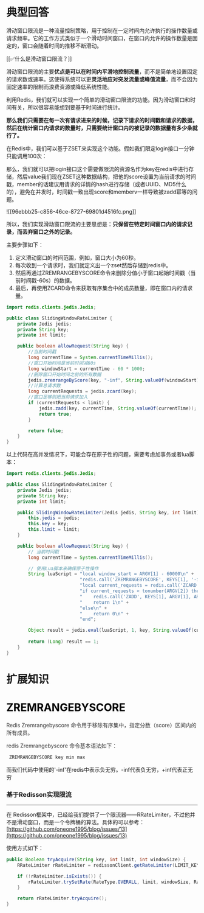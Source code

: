 # 典型回答


滑动窗口限流是一种流量控制策略，用于控制在一定时间内允许执行的操作数量或请求频率。它的工作方式类似于一个滑动时间窗口，在窗口内允许的操作数量是固定的，窗口会随着时间的推移不断滑动。



[[✅什么是滑动窗口限流？]]



滑动窗口限流的主要**优点是可以在时间内平滑地控制流量**，而不是简单地设置固定的请求数或速率。这使得系统可以更**灵活地应对突发流量或峰值流量**，而不会因为固定速率的限制而浪费资源或降低系统性能。



利用Redis，我们就可以实现一个简单的滑动窗口限流的功能。因为滑动窗口和时间有关，所以很容易能想到要基于时间进行统计。



**那么我们只需要在每一次有请求进来的时候，记录下请求的时间戳和请求的数据，然后在统计窗口内请求的数量时，只需要统计窗口内的被记录的数据量有多少条就行了。**



在Redis中，我们可以基于ZSET来实现这个功能。假如我们限定login接口一分钟只能调用100次：



那么，我们就可以把login接口这个需要做限流的资源名作为key在redis中进行存储，然后value我们现在ZSET这种数据结构，把他的score设置为当前请求的时间戳，member的话建议用请求的详情的hash进行存储（或者UUID、MD5什么的），避免在并发时，时间戳一致出现score和memberv一样导致被zadd幂等的问题。

![[96ebbb25-c856-46ce-8727-69801d4516fc.png]]





所以，我们实现滑动窗口限流的主要思想是：**只保留在特定时间窗口内的请求记录，而丢弃窗口之外的记录。**



主要步骤如下：  


1. 定义滑动窗口的时间范围，例如，窗口大小为60秒。
2. 每次收到一个请求时，我们就定义出一个zset然后存储到redis中。
3. 然后再通过ZREMRANGEBYSCORE命令来删除分值小于窗口起始时间戳（当前时间戳-60s）的数据。
4. 最后，再使用ZCARD命令来获取有序集合中的成员数量，即在窗口内的请求量。



```java
import redis.clients.jedis.Jedis;

public class SlidingWindowRateLimiter {
    private Jedis jedis;
    private String key;
    private int limit;

    public boolean allowRequest(String key) {
        //当前时间戳
        long currentTime = System.currentTimeMillis();
        //窗口开始时间是当前时间减60s
        long windowStart = currentTime - 60 * 1000;
        //删除窗口开始时间之前的所有数据
        jedis.zremrangeByScore(key, "-inf", String.valueOf(windowStart));
        //计算总请求数
        long currentRequests = jedis.zcard(key);
    	//窗口足够则把当前请求加入
        if (currentRequests < limit) {
            jedis.zadd(key, currentTime, String.valueOf(currentTime));
            return true;
        }

        return false;
    }
}

```



以上代码在高并发情况下，可能会存在原子性的问题，需要考虑加事务或者lua脚本：



```java
import redis.clients.jedis.Jedis;

public class SlidingWindowRateLimiter {
    private Jedis jedis;
    private String key;
    private int limit;

    public SlidingWindowRateLimiter(Jedis jedis, String key, int limit) {
        this.jedis = jedis;
        this.key = key;
        this.limit = limit;
    }

    public boolean allowRequest(String key) {
        // 当前时间戳
        long currentTime = System.currentTimeMillis();

        // 使用Lua脚本来确保原子性操作
        String luaScript = "local window_start = ARGV[1] - 60000\n" +
                           "redis.call('ZREMRANGEBYSCORE', KEYS[1], '-inf', window_start)\n" +
                           "local current_requests = redis.call('ZCARD', KEYS[1])\n" +
                           "if current_requests < tonumber(ARGV[2]) then\n" +
                           "    redis.call('ZADD', KEYS[1], ARGV[1], ARGV[1])\n" +
                           "    return 1\n" +
                           "else\n" +
                           "    return 0\n" +
                           "end";

        Object result = jedis.eval(luaScript, 1, key, String.valueOf(currentTime), String.valueOf(limit));
        
        return (Long) result == 1;
    }
}

```

# 扩展知识


# <font style="color:rgb(0, 0, 0);">ZREMRANGEBYSCORE </font>


<font style="color:rgb(0, 0, 0);"> </font><font style="color:rgb(51, 51, 51);">Redis Zremrangebyscore 命令用于移除有序集中，指定分数（score）区间内的所有成员。</font>



<font style="color:rgb(51, 51, 51);">redis Zremrangebyscore 命令基本语法如下：</font>



```java
 ZREMRANGEBYSCORE key min max
```



而我们代码中使用的'-inf'在redis中表示负无穷。-inf代表负无穷，+inf代表正无穷





### 基于Redisson实现限流
****

在 Redisson框架中，已经给我们提供了一个限流器——RRateLimiter，不过他并不是滑动窗口，而是一个令牌桶的算法。具体的可以参考：[https://github.com/oneone1995/blog/issues/13](https://github.com/oneone1995/blog/issues/13)



使用方式如下：



```java
public Boolean tryAcquire(String key, int limit, int windowSize) {
    RRateLimiter rRateLimiter = redissonClient.getRateLimiter(LIMIT_KEY_PREFIX + key);

    if (!rRateLimiter.isExists()) {
        rRateLimiter.trySetRate(RateType.OVERALL, limit, windowSize, RateIntervalUnit.SECONDS);
    }

    return rRateLimiter.tryAcquire();
}
```

 

